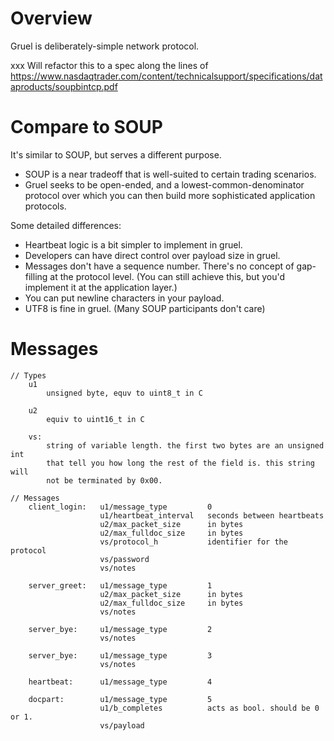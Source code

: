 # Overview

Gruel is deliberately-simple network protocol.

xxx Will refactor this to a spec along the lines of
https://www.nasdaqtrader.com/content/technicalsupport/specifications/dataproducts/soupbintcp.pdf


# Compare to SOUP

It's similar to SOUP, but serves a different purpose.
- SOUP is a near tradeoff that is well-suited to certain trading scenarios.
- Gruel seeks to be open-ended, and a lowest-common-denominator protocol over
  which you can then build more sophisticated application protocols.

Some detailed differences:
- Heartbeat logic is a bit simpler to implement in gruel.
- Developers can have direct control over payload size in gruel.
- Messages don't have a sequence number. There's no concept of gap-filling at
  the protocol level. (You can still achieve this, but you'd implement it at
  the application layer.)
- You can put newline characters in your payload.
- UTF8 is fine in gruel. (Many SOUP participants don't care)


# Messages


```
// Types
    u1
        unsigned byte, equv to uint8_t in C

    u2
        equiv to uint16_t in C

    vs:
        string of variable length. the first two bytes are an unsigned int
        that tell you how long the rest of the field is. this string will
        not be terminated by 0x00.

// Messages
    client_login:   u1/message_type         0
                    u1/heartbeat_interval   seconds between heartbeats
                    u2/max_packet_size      in bytes
                    u2/max_fulldoc_size     in bytes
                    vs/protocol_h           identifier for the protocol
                    vs/password
                    vs/notes

    server_greet:   u1/message_type         1
                    u2/max_packet_size      in bytes
                    u2/max_fulldoc_size     in bytes
                    vs/notes

    server_bye:     u1/message_type         2
                    vs/notes

    server_bye:     u1/message_type         3
                    vs/notes

    heartbeat:      u1/message_type         4

    docpart:        u1/message_type         5
                    u1/b_completes          acts as bool. should be 0 or 1.
                    vs/payload
```


